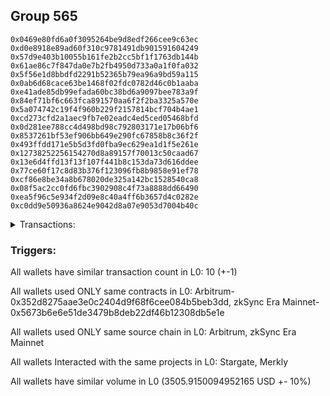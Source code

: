 ## Group 565

```0x7a94e8d4ebee6358a79b04b780d7989a624e164b
0x0469e80fd6a0f3095264be9d8edf266cee9c63ec
0xd0e8918e89ad60f310c9781491db901591604249
0x57d9e403b10055b161fe2b2cc5bf1f1763db144b
0x61ae86c7f847da0e7b2fb4950d733a0a1f0fa032
0x5f56e1d8bbdfd2291b52365b79ea96a9bd59a115
0x0ab6d68cace63be1468f02fdc0782d46c0b1aaba
0xe41ade85db99efada60bc38bd6a9097bee783a9f
0x84ef71bf6c663fca891570aa6f2f2ba3325a570e
0x5a074742c19f4f960b229f2157814bcf704b4ae1
0xcd273cfd2a1aec9fb7e02eadc4ed5ced05468bfd
0x0d281ee788cc4d498bd98c792803171e17b06bf6
0x8537261bf53ef906bb649e290fc67858b8c36f2f
0x493ffdd171e5b5d3fd0fba9ec629ea1d1f5e261e
0x12738252256154270d8a89157f70013c50caad67
0x13e6d4ffd13f13f107f441b8c153da73d616ddee
0x77ce60f17c8d83b376f123096fb8b9858e91ef78
0xcf86e8be34a8b678020de325a142bc1528540ca8
0x08f5ac2cc0fd6fbc3902908c4f73a8888dd66490
0xea5f96c5e934f2d09e8c40a4ff6b3657d4c0282e
0xc0dd9e50936a8624e9042d8a07e9053d7004b40c
```
<details>
<summary>Transactions:</summary>

Hashes: 

Wallet: 0x7a94e8d4ebee6358a79b04b780d7989a624e164b

       Hash: 0x5777c3d16322edc5ad6767c7df61b05a904ab904a3db1499f2de7eff0f1d50d6
         - source chain: Arbitrum
         - destination chain: Linea
         - project: Stargate
         - contract: 0x352d8275aae3e0c2404d9f68f6cee084b5beb3dd
         - value USD: 1155.706976735
       Hash: 0x7ed98ab6f3db072300548d7e77e8dfc453517227acdb80868c81c3e0dc1cfbdc
         - source chain: Arbitrum
         - destination chain: Linea
         - project: Stargate
         - contract: 0x352d8275aae3e0c2404d9f68f6cee084b5beb3dd
         - value USD: 998.059380121
       Hash: 0x5a8482ca86d150b4ba7290b012d6c152742e8f15408abe459414b350de167d58
         - source chain: Arbitrum
         - destination chain: Linea
         - project: Stargate
         - contract: 0x352d8275aae3e0c2404d9f68f6cee084b5beb3dd
         - value USD: 1351.958851643
       Hash: 0xb5d77ad8ea85a9305071054cd2b28d3d849685835149b7d2417f83f470dad1cc
         - source chain: zkSync Era Mainnet
         - destination chain: Arbitrum Nova
         - project: Merkly
         - contract: 0x5673b6e6e51de3479b8deb22df46b12308db5e1e
         - value USD: 0.04000330238
       Hash: 0xf273f48489d19df948af2b6294a904de31c05aec97c5a3bd1f4b8813e3047e78
         - source chain: zkSync Era Mainnet
         - destination chain: Base
         - project: Merkly
         - contract: 0x5673b6e6e51de3479b8deb22df46b12308db5e1e
         - value USD: 0.05260106048
       Hash: 0x29af9a451911ad69c8bc29ecbd95cf91230f2c3a92b652f59035968efbfd3f44
         - source chain: zkSync Era Mainnet
         - destination chain: Linea
         - project: Merkly
         - contract: 0x5673b6e6e51de3479b8deb22df46b12308db5e1e
         - value USD: 0.04677244789
       Hash: 0x359751c2d2ae96945e2f40f78db1e328bed372e80a7d5d356084ca3dee9bc7f7
         - source chain: zkSync Era Mainnet
         - destination chain: Astar
         - project: Merkly
         - contract: 0x5673b6e6e51de3479b8deb22df46b12308db5e1e
         - value USD: 1.478809703e-06
       Hash: 0xb72bbaf722223eceeb0380fc8e5b746a72c1129ff0192f7ed3a55f2783b92bd1
         - source chain: zkSync Era Mainnet
         - destination chain: Arbitrum Nova
         - project: Merkly
         - contract: 0x5673b6e6e51de3479b8deb22df46b12308db5e1e
         - value USD: 0.04392243876
       Hash: 0x5dfa4dfa33743ac24e7752e1dc093b4c82897316808c974145cb1625ce96d82a
         - source chain: zkSync Era Mainnet
         - destination chain: Klaytn Mainnet Cypress
         - project: Merkly
         - contract: 0x5673b6e6e51de3479b8deb22df46b12308db5e1e
         - value USD: 2.596512048e-06
       Hash: 0x3554990ebdd36974abde9a73e74e9a1f9940072ccf0b9b43c3960a020fb7a77a
         - source chain: zkSync Era Mainnet
         - destination chain: opBNB Mainnet
         - project: Merkly
         - contract: 0x5673b6e6e51de3479b8deb22df46b12308db5e1e
         - value USD: 0.006497671385
Wallet: 0x0469e80fd6a0f3095264be9d8edf266cee9c63ec

       Hash:0x12f35929152ee49686894897e9b9af40fcf0e584540d1bed4fe54e223126a58c
         - source chain: Arbitrum
         - destination chain: Linea
         - project: Stargate
         - contract: 0x352d8275aae3e0c2404d9f68f6cee084b5beb3dd
         - value USD: 1159.21025666
       Hash:0x091ff57bdd2baf4e80b33eda17749257455fa548acefeed2d8e074e4643ecdb7
         - source chain: Arbitrum
         - destination chain: Linea
         - project: Stargate
         - contract: 0x352d8275aae3e0c2404d9f68f6cee084b5beb3dd
         - value USD: 943.758541287
       Hash:0x77d8c30082d320e1480f4735bcbacb47e766daa5b592f6eb1e517ae9683857ee
         - source chain: Arbitrum
         - destination chain: Linea
         - project: Stargate
         - contract: 0x352d8275aae3e0c2404d9f68f6cee084b5beb3dd
         - value USD: 1404.032823396
       Hash:0x6356060fd46a3ec0c1e479ea851ccbad15226ecf0a556e0e47eea39cce66193d
         - source chain: zkSync Era Mainnet
         - destination chain: Meter Mainnet
         - project: Merkly
         - contract: 0x5673b6e6e51de3479b8deb22df46b12308db5e1e
         - value USD: 1.187975783e-05
       Hash:0x564723e4cf830d2704d9ffc3700d74689d00d0d7770e597f1e0a9be257ee84e5
         - source chain: zkSync Era Mainnet
         - destination chain: Klaytn Mainnet Cypress
         - project: Merkly
         - contract: 0x5673b6e6e51de3479b8deb22df46b12308db5e1e
         - value USD: 2.381070873e-06
       Hash:0x922ce4617fb8f5b0aa11274ed421ea84f0bdb6f03e1c76328c37e3293aeb4b10
         - source chain: zkSync Era Mainnet
         - destination chain: opBNB Mainnet
         - project: Merkly
         - contract: 0x5673b6e6e51de3479b8deb22df46b12308db5e1e
         - value USD: 0.008114165241
       Hash:0x869809dc4eef82df5be13d68f19d94773ae58add3ec9e09d8a24dd7f43673ef5
         - source chain: zkSync Era Mainnet
         - destination chain: Linea
         - project: Merkly
         - contract: 0x5673b6e6e51de3479b8deb22df46b12308db5e1e
         - value USD: 0.05287320196
       Hash:0xf40e79ae3c66d52ac1abb4fb3249c8599730714dfb7c0b749bb4d8f59df88bbf
         - source chain: zkSync Era Mainnet
         - destination chain: Astar
         - project: Merkly
         - contract: 0x5673b6e6e51de3479b8deb22df46b12308db5e1e
         - value USD: 1.635767766e-06
       Hash:0x3d2f962dd29f4c49de25d906061e5b8360ca03cf60a46221b33936c5a326615e
         - source chain: zkSync Era Mainnet
         - destination chain: Meter Mainnet
         - project: Merkly
         - contract: 0x5673b6e6e51de3479b8deb22df46b12308db5e1e
         - value USD: 1.270221786e-05
       Hash:0xf4f19960437ccaa634307b6d68162c84105bcc5d85615799941d0deaf833e7ed
         - source chain: zkSync Era Mainnet
         - destination chain: Arbitrum Nova
         - project: Merkly
         - contract: 0x5673b6e6e51de3479b8deb22df46b12308db5e1e
         - value USD: 0.05009197584
Wallet: 0xd0e8918e89ad60f310c9781491db901591604249

       Hash:0x9e538532e25f97e24544ba3ce4662fcb7f5b2e5f17c50dff04c21ef98539cbf2
         - source chain: Arbitrum
         - destination chain: Linea
         - project: Stargate
         - contract: 0x352d8275aae3e0c2404d9f68f6cee084b5beb3dd
         - value USD: 1155.677438565
       Hash:0xf8630fa8a04d3e0baa6eaa08f8b4a25c6f07d21b5ab629090d213cd6e8acf638
         - source chain: Arbitrum
         - destination chain: Linea
         - project: Stargate
         - contract: 0x352d8275aae3e0c2404d9f68f6cee084b5beb3dd
         - value USD: 944.779987095
       Hash:0xc8453ed0ac67ebf1b095cb11b0fea18cf33bc341f3c8f8cc52e51c0bd34889b6
         - source chain: Arbitrum
         - destination chain: Linea
         - project: Stargate
         - contract: 0x352d8275aae3e0c2404d9f68f6cee084b5beb3dd
         - value USD: 1405.508599537
       Hash:0xc9c3b5045fb9091139b9713a1760c08c32fd6138c149549e8c9b4e0dda8ec925
         - source chain: zkSync Era Mainnet
         - destination chain: Arbitrum Nova
         - project: Merkly
         - contract: 0x5673b6e6e51de3479b8deb22df46b12308db5e1e
         - value USD: 0.05047088052
       Hash:0xf93552055e5b25fd44b806196f88cdb42acc5c2cc505b606a9b55f56fb63045c
         - source chain: zkSync Era Mainnet
         - destination chain: Linea
         - project: Merkly
         - contract: 0x5673b6e6e51de3479b8deb22df46b12308db5e1e
         - value USD: 0.0501948513
       Hash:0x51a3487047c21b81e9a03af9fc80b18c4fe0435d4e4114d3efa1e4817d32649b
         - source chain: zkSync Era Mainnet
         - destination chain: Klaytn Mainnet Cypress
         - project: Merkly
         - contract: 0x5673b6e6e51de3479b8deb22df46b12308db5e1e
         - value USD: 2.523506933e-06
       Hash:0x2396cf3f48d09732ccd20482d061836f7eca9ccca7b77c6296e517bde5d5f19e
         - source chain: zkSync Era Mainnet
         - destination chain: Base
         - project: Merkly
         - contract: 0x5673b6e6e51de3479b8deb22df46b12308db5e1e
         - value USD: 0.04349030201
       Hash:0x383a05705ad0cf40933a65aa8fb5be1f9924b56f1f597eb11927d22c70981618
         - source chain: zkSync Era Mainnet
         - destination chain: opBNB Mainnet
         - project: Merkly
         - contract: 0x5673b6e6e51de3479b8deb22df46b12308db5e1e
         - value USD: 0.007108875108
       Hash:0x573d4a3564b38c773554659dc60d11f7d39f4d061cbbd44e96094cf57d8b9ea5
         - source chain: zkSync Era Mainnet
         - destination chain: Arbitrum Nova
         - project: Merkly
         - contract: 0x5673b6e6e51de3479b8deb22df46b12308db5e1e
         - value USD: 0.03725048663
       Hash:0x43f05d1e14b9c9aeccfe84c0f2c9e63c0f014f43ca028a8196333520bbbeb827
         - source chain: zkSync Era Mainnet
         - destination chain: Canto
         - project: Merkly
         - contract: 0x5673b6e6e51de3479b8deb22df46b12308db5e1e
         - value USD: 2.167641353e-06
Wallet: 0x57d9e403b10055b161fe2b2cc5bf1f1763db144b

       Hash:0x9925fdde8562bfc33b43774a7bf780c2cfb8d3a35bf816cb9c1a0bdb39afe3c7
         - source chain: Arbitrum
         - destination chain: Linea
         - project: Stargate
         - contract: 0x352d8275aae3e0c2404d9f68f6cee084b5beb3dd
         - value USD: 1295.808635556
       Hash:0xa7b0891b794a9c67f93f43570ddd6eceebb995f5294577c38faa21b193b7fa25
         - source chain: Arbitrum
         - destination chain: Linea
         - project: Stargate
         - contract: 0x352d8275aae3e0c2404d9f68f6cee084b5beb3dd
         - value USD: 1033.062641199
       Hash:0x8e62f669707058395be7ca1b4f619ff2ca45eb1e601778da08ed4be3ab6d4394
         - source chain: Arbitrum
         - destination chain: Linea
         - project: Stargate
         - contract: 0x352d8275aae3e0c2404d9f68f6cee084b5beb3dd
         - value USD: 1178.035715207
       Hash:0x016c848b96e7dbe2766a3feaa4e1ca7829d6ae3ab01998bac8b3609311569c0b
         - source chain: zkSync Era Mainnet
         - destination chain: Meter Mainnet
         - project: Merkly
         - contract: 0x5673b6e6e51de3479b8deb22df46b12308db5e1e
         - value USD: 1.288449525e-05
       Hash:0xa50abee6cdd1e0eee66f322b0c85e8abaea680f3c7565e5cc316f42f54e71779
         - source chain: zkSync Era Mainnet
         - destination chain: Astar
         - project: Merkly
         - contract: 0x5673b6e6e51de3479b8deb22df46b12308db5e1e
         - value USD: 1.669665035e-06
       Hash:0xa9ad9f8335d9e8697429890b87574c95300a00b02224e5e6a97087104d96cad5
         - source chain: zkSync Era Mainnet
         - destination chain: Linea
         - project: Merkly
         - contract: 0x5673b6e6e51de3479b8deb22df46b12308db5e1e
         - value USD: 0.04681431581
       Hash:0xd2437a43a1f951bf58eb53a8b801a10084d0f46c27a102318498cfee232c96b7
         - source chain: zkSync Era Mainnet
         - destination chain: Astar
         - project: Merkly
         - contract: 0x5673b6e6e51de3479b8deb22df46b12308db5e1e
         - value USD: 1.481929954e-06
       Hash:0x099e5570fbc38b20a0148287d0d7ed6ac34309f1e96c5e764acd10f13e7de267
         - source chain: zkSync Era Mainnet
         - destination chain: Base
         - project: Merkly
         - contract: 0x5673b6e6e51de3479b8deb22df46b12308db5e1e
         - value USD: 0.05213453223
       Hash:0xf007a14d74470b291a7327feb08f7f3ce6318445724e449c4b39aa8390f455cc
         - source chain: zkSync Era Mainnet
         - destination chain: Klaytn Mainnet Cypress
         - project: Merkly
         - contract: 0x5673b6e6e51de3479b8deb22df46b12308db5e1e
         - value USD: 2.75087381e-06
       Hash:0x386ca96e6031c7c765115fd1c3d190608441059f9d183259b14ab064a086de78
         - source chain: zkSync Era Mainnet
         - destination chain: Meter Mainnet
         - project: Merkly
         - contract: 0x5673b6e6e51de3479b8deb22df46b12308db5e1e
         - value USD: 1.17877802e-05
Wallet: 0x61ae86c7f847da0e7b2fb4950d733a0a1f0fa032

       Hash:0xf152bbadad3d5e8961e05d5850c2913e0cfd0d4a64c74e4d521ae542741ad0ab
         - source chain: Arbitrum
         - destination chain: Linea
         - project: Stargate
         - contract: 0x352d8275aae3e0c2404d9f68f6cee084b5beb3dd
         - value USD: 1127.66168261
       Hash:0xf5e3c9de2c03c1ad872ba694d6f89707e8a73877395257342fcb14961cc0273c
         - source chain: Arbitrum
         - destination chain: Linea
         - project: Stargate
         - contract: 0x352d8275aae3e0c2404d9f68f6cee084b5beb3dd
         - value USD: 940.302022786
       Hash:0xcd7fe4fdc6955fd1a4639d8019eb7a36d9d51e7c8aed3e62ac817d0a0d0a7854
         - source chain: Arbitrum
         - destination chain: Linea
         - project: Stargate
         - contract: 0x352d8275aae3e0c2404d9f68f6cee084b5beb3dd
         - value USD: 1438.818756079
       Hash:0xb859aa579c61429c29acd627a55e7b23113b37be302dbd6010770f8a073ac2be
         - source chain: zkSync Era Mainnet
         - destination chain: Linea
         - project: Merkly
         - contract: 0x5673b6e6e51de3479b8deb22df46b12308db5e1e
         - value USD: 0.04687281128
       Hash:0x05976a847e69e8ba25b62fa34b76f62a0528c6bfa6fabbf9178f4b7dc07d74b8
         - source chain: zkSync Era Mainnet
         - destination chain: Arbitrum Nova
         - project: Merkly
         - contract: 0x5673b6e6e51de3479b8deb22df46b12308db5e1e
         - value USD: 0.04077935418
       Hash:0x9dd398d0af7a167e2e96004bfbe3e0fa5cc4cf3dadf9f3b97fe79e2f2e616275
         - source chain: zkSync Era Mainnet
         - destination chain: Klaytn Mainnet Cypress
         - project: Merkly
         - contract: 0x5673b6e6e51de3479b8deb22df46b12308db5e1e
         - value USD: 2.576653277e-06
       Hash:0xc345cf0f6d7de5393ce83290daeb001f3c0a057665ec4e543892304cba40faf5
         - source chain: zkSync Era Mainnet
         - destination chain: opBNB Mainnet
         - project: Merkly
         - contract: 0x5673b6e6e51de3479b8deb22df46b12308db5e1e
         - value USD: 0.007695498615
       Hash:0x9bd283ed8580ac3c2511787bcab6bc5f5e33e4473e69ba7f71363fdea5f6f840
         - source chain: zkSync Era Mainnet
         - destination chain: Klaytn Mainnet Cypress
         - project: Merkly
         - contract: 0x5673b6e6e51de3479b8deb22df46b12308db5e1e
         - value USD: 2.382408533e-06
       Hash:0x48e7fe8b412067d3b84083cb96be98a69b9c5d552deb5f23f8a650e046d56292
         - source chain: zkSync Era Mainnet
         - destination chain: Arbitrum Nova
         - project: Merkly
         - contract: 0x5673b6e6e51de3479b8deb22df46b12308db5e1e
         - value USD: 0.0402666516
       Hash:0x7724f6c53daac12a9c549019290c34ea111d5ea324c69385febf81f528f3c7c6
         - source chain: zkSync Era Mainnet
         - destination chain: Canto
         - project: Merkly
         - contract: 0x5673b6e6e51de3479b8deb22df46b12308db5e1e
         - value USD: 2.548240275e-06
Wallet: 0x5f56e1d8bbdfd2291b52365b79ea96a9bd59a115

       Hash:0x1dc672dc9224c05ee07f436ef74e445e0cc903ca0b119077c5a480e6384229fe
         - source chain: Arbitrum
         - destination chain: Linea
         - project: Stargate
         - contract: 0x352d8275aae3e0c2404d9f68f6cee084b5beb3dd
         - value USD: 966.597505052
       Hash:0x215c0c1588cbacae245cd4ef6164b8a690f911aa56def9c04a56c42cee25c42a
         - source chain: Arbitrum
         - destination chain: Linea
         - project: Stargate
         - contract: 0x352d8275aae3e0c2404d9f68f6cee084b5beb3dd
         - value USD: 1292.402538055
       Hash:0x868a00f8abeeb554d79815de42629b50eebd44cdc55f3df2dc5e58f5550ad2d0
         - source chain: Arbitrum
         - destination chain: Linea
         - project: Stargate
         - contract: 0x352d8275aae3e0c2404d9f68f6cee084b5beb3dd
         - value USD: 1247.187263341
       Hash:0x59b4aa7bcb3bdac992d8048b1b3b82217502a7bcffe14223ca087aabd5ac0a70
         - source chain: zkSync Era Mainnet
         - destination chain: Meter Mainnet
         - project: Merkly
         - contract: 0x5673b6e6e51de3479b8deb22df46b12308db5e1e
         - value USD: 1.111045569e-05
       Hash:0x53b0ecc423893155c26fdb6dd06c8de76776e91bbe5742fcc30974ada1e69355
         - source chain: zkSync Era Mainnet
         - destination chain: Linea
         - project: Merkly
         - contract: 0x5673b6e6e51de3479b8deb22df46b12308db5e1e
         - value USD: 0.05187315679
       Hash:0xc5621c5e90ad21fe7f54cad5b33ba92345592e1bdaa7b3c0eeedffe3ea4011a1
         - source chain: zkSync Era Mainnet
         - destination chain: Arbitrum Nova
         - project: Merkly
         - contract: 0x5673b6e6e51de3479b8deb22df46b12308db5e1e
         - value USD: 0.04358287796
       Hash:0x433518ad2bd5e7dc07e0934797b1ac20174c9b97785d6f8b580d2bb692abc8a1
         - source chain: zkSync Era Mainnet
         - destination chain: Astar
         - project: Merkly
         - contract: 0x5673b6e6e51de3479b8deb22df46b12308db5e1e
         - value USD: 1.377964715e-06
       Hash:0xdff7dab7e91e5408b6d58babee2b2d71567eb95b44f4659f11fb08af0cb75b44
         - source chain: zkSync Era Mainnet
         - destination chain: opBNB Mainnet
         - project: Merkly
         - contract: 0x5673b6e6e51de3479b8deb22df46b12308db5e1e
         - value USD: 0.007699476458
       Hash:0x2a63403e29e905a0efd7a3b4b1d06eb75bbed08b505775b8b470bbdf2ebc4e29
         - source chain: zkSync Era Mainnet
         - destination chain: Klaytn Mainnet Cypress
         - project: Merkly
         - contract: 0x5673b6e6e51de3479b8deb22df46b12308db5e1e
         - value USD: 2.610857925e-06
       Hash:0x549eadb993030a0f9c5026f36327f0d9ae044cf0b4b1a8a73557dd2ac18e32d9
         - source chain: zkSync Era Mainnet
         - destination chain: opBNB Mainnet
         - project: Merkly
         - contract: 0x5673b6e6e51de3479b8deb22df46b12308db5e1e
         - value USD: 0.008287208162
Wallet: 0x0ab6d68cace63be1468f02fdc0782d46c0b1aaba

       Hash:0x624155bcfffd7cee0d0d2cd6a7f8c0984f8a62092efe610eedf5b7747affa196
         - source chain: Arbitrum
         - destination chain: Linea
         - project: Stargate
         - contract: 0x352d8275aae3e0c2404d9f68f6cee084b5beb3dd
         - value USD: 1033.170902542
       Hash:0x0e5071852931c2dd6651b398fc966074537e874a63a789f34c1706717e7a9f3a
         - source chain: Arbitrum
         - destination chain: Linea
         - project: Stargate
         - contract: 0x352d8275aae3e0c2404d9f68f6cee084b5beb3dd
         - value USD: 893.039705551
       Hash:0xc9525309effa33b235b694278349b4255204aa335daf2b930fbfe6d2ddcd7fe1
         - source chain: Arbitrum
         - destination chain: Linea
         - project: Stargate
         - contract: 0x352d8275aae3e0c2404d9f68f6cee084b5beb3dd
         - value USD: 1580.687957247
       Hash:0x778578d6919c44292934095a14ad5246eb7f7783bfa14eab1f85208084cb0ffb
         - source chain: zkSync Era Mainnet
         - destination chain: Linea
         - project: Merkly
         - contract: 0x5673b6e6e51de3479b8deb22df46b12308db5e1e
         - value USD: 0.04687113656
       Hash:0x4ae95e759cb77237b81e378fa32c22ea77cc09e1de3acec5d763107a9ab8c896
         - source chain: zkSync Era Mainnet
         - destination chain: Klaytn Mainnet Cypress
         - project: Merkly
         - contract: 0x5673b6e6e51de3479b8deb22df46b12308db5e1e
         - value USD: 3.123684714e-06
       Hash:0xace9d413a43ea858d29205a786d4df30cc4d91936ede38b9c2588fb54946fef3
         - source chain: zkSync Era Mainnet
         - destination chain: Canto
         - project: Merkly
         - contract: 0x5673b6e6e51de3479b8deb22df46b12308db5e1e
         - value USD: 2.811563802e-06
       Hash:0x09a6c533abfc0370de5a07d68451eb1595b69127603c7ed02ca367bed7fe8a09
         - source chain: zkSync Era Mainnet
         - destination chain: Arbitrum Nova
         - project: Merkly
         - contract: 0x5673b6e6e51de3479b8deb22df46b12308db5e1e
         - value USD: 0.05023653979
       Hash:0xf4112ba19a5c6a4373240396dddcfe2e4193a219e69acc140269eaf84a728ecd
         - source chain: zkSync Era Mainnet
         - destination chain: Astar
         - project: Merkly
         - contract: 0x5673b6e6e51de3479b8deb22df46b12308db5e1e
         - value USD: 1.385580396e-06
       Hash:0x49632a8cddca22375611761ffeb27ef2f091048f654e6c622f506ec5bdc78ac4
         - source chain: zkSync Era Mainnet
         - destination chain: Meter Mainnet
         - project: Merkly
         - contract: 0x5673b6e6e51de3479b8deb22df46b12308db5e1e
         - value USD: 1.322731404e-05
       Hash:0x5e19352c98f61022bd81e06df05365a3fac296e211fd23fa430b8256d3800783
         - source chain: zkSync Era Mainnet
         - destination chain: Arbitrum Nova
         - project: Merkly
         - contract: 0x5673b6e6e51de3479b8deb22df46b12308db5e1e
         - value USD: 0.04359138313
Wallet: 0xe41ade85db99efada60bc38bd6a9097bee783a9f

       Hash:0xc0d5e310f1a380701daa58feddbd8e901ff33c4bfa78b770cc27bb14faad7820
         - source chain: Arbitrum
         - destination chain: Linea
         - project: Stargate
         - contract: 0x352d8275aae3e0c2404d9f68f6cee084b5beb3dd
         - value USD: 1127.75946051
       Hash:0xf4bb3ad0b0e38f63c8612e983bd2cd71cad2ea01b3a686b1db7d0ae37a6eb827
         - source chain: Arbitrum
         - destination chain: Linea
         - project: Stargate
         - contract: 0x352d8275aae3e0c2404d9f68f6cee084b5beb3dd
         - value USD: 828.579354936
       Hash:0xdb7b82419bb98ca54c67e49526a97f28ca8495756c9634d98de23f824bc30002
         - source chain: Arbitrum
         - destination chain: Linea
         - project: Stargate
         - contract: 0x352d8275aae3e0c2404d9f68f6cee084b5beb3dd
         - value USD: 1551.226119838
       Hash:0x5d9e0ea22e693749e47b86293c453e6bd759b733fceeaa143ac2022294e4be17
         - source chain: zkSync Era Mainnet
         - destination chain: Arbitrum Nova
         - project: Merkly
         - contract: 0x5673b6e6e51de3479b8deb22df46b12308db5e1e
         - value USD: 0.04864155147
       Hash:0x3ae0b5ded28990ed52a73558499883db5786e05a5aa2c43697bda2db887287f5
         - source chain: zkSync Era Mainnet
         - destination chain: Linea
         - project: Merkly
         - contract: 0x5673b6e6e51de3479b8deb22df46b12308db5e1e
         - value USD: 0.04083617493
       Hash:0x882a7a61b1e50a7563dae85da8e387e5afe0dba82160a4d15dc4f97db77094ed
         - source chain: zkSync Era Mainnet
         - destination chain: Klaytn Mainnet Cypress
         - project: Merkly
         - contract: 0x5673b6e6e51de3479b8deb22df46b12308db5e1e
         - value USD: 2.933368906e-06
       Hash:0x4f1f7d0537a0f0c807fe7385e65fa89ab8056c643d39b3b693786af509f87d3a
         - source chain: zkSync Era Mainnet
         - destination chain: opBNB Mainnet
         - project: Merkly
         - contract: 0x5673b6e6e51de3479b8deb22df46b12308db5e1e
         - value USD: 0.006994241393
       Hash:0xe309674792f1a1f76152844482b5f05cfb000f30e4299fe824b99c97873214bc
         - source chain: zkSync Era Mainnet
         - destination chain: Base
         - project: Merkly
         - contract: 0x5673b6e6e51de3479b8deb22df46b12308db5e1e
         - value USD: 0.05547499414
       Hash:0x04230c5b9caf56d1f13dc4b0428eb1ed9d2e206c14720dfefd28d86df08092bc
         - source chain: zkSync Era Mainnet
         - destination chain: Canto
         - project: Merkly
         - contract: 0x5673b6e6e51de3479b8deb22df46b12308db5e1e
         - value USD: 3.004642503e-06
       Hash:0xf6641b52011b42dd9262afdbca2542c392e9a3c8f79e02f4abca9e182df9269a
         - source chain: zkSync Era Mainnet
         - destination chain: Base
         - project: Merkly
         - contract: 0x5673b6e6e51de3479b8deb22df46b12308db5e1e
         - value USD: 0.05219135298
Wallet: 0x84ef71bf6c663fca891570aa6f2f2ba3325a570e

       Hash:0x9c4bf67485ca1effa691e3fb66df29bdbc890e1f95caa867b9fa973375a3d894
         - source chain: Arbitrum
         - destination chain: Linea
         - project: Stargate
         - contract: 0x352d8275aae3e0c2404d9f68f6cee084b5beb3dd
         - value USD: 1190.804822164
       Hash:0x2336b0b2cbd20348de119df2dff6e9089e7e1c40d0ed6dc2574d42bc0d64fc97
         - source chain: Arbitrum
         - destination chain: Linea
         - project: Stargate
         - contract: 0x352d8275aae3e0c2404d9f68f6cee084b5beb3dd
         - value USD: 1036.660505475
       Hash:0xb9b472f78c74e9c096554e27fd706f5bd425cca1e13358472045b3979906a202
         - source chain: Arbitrum
         - destination chain: Linea
         - project: Stargate
         - contract: 0x352d8275aae3e0c2404d9f68f6cee084b5beb3dd
         - value USD: 1278.386820283
       Hash:0x2ac0402ac4d179f754a53ae9367e15b80ac532114244b5a882197a294638a812
         - source chain: zkSync Era Mainnet
         - destination chain: Linea
         - project: Merkly
         - contract: 0x5673b6e6e51de3479b8deb22df46b12308db5e1e
         - value USD: 0.0501308532
       Hash:0xd60386ab7f4a6c5ffa6934893bce5696bbd00b1973847d50c7cf0f6703edb5cc
         - source chain: zkSync Era Mainnet
         - destination chain: Arbitrum Nova
         - project: Merkly
         - contract: 0x5673b6e6e51de3479b8deb22df46b12308db5e1e
         - value USD: 0.0489060371
       Hash:0x2db4c0e84674c216a8357ca606629d13e48de1d6746bbba5f7f38eb589c4c873
         - source chain: zkSync Era Mainnet
         - destination chain: Meter Mainnet
         - project: Merkly
         - contract: 0x5673b6e6e51de3479b8deb22df46b12308db5e1e
         - value USD: 1.244941665e-05
       Hash:0xdb5787eabb58ba003ee5fd0ba09284bda0286d357b072354fd6a8f74765c9cb1
         - source chain: zkSync Era Mainnet
         - destination chain: Astar
         - project: Merkly
         - contract: 0x5673b6e6e51de3479b8deb22df46b12308db5e1e
         - value USD: 1.27318944e-06
       Hash:0xafc1493dc64b68bbbc93f281e76b14efc2115b91e5fb3b12074d8d93e9d9e065
         - source chain: zkSync Era Mainnet
         - destination chain: Base
         - project: Merkly
         - contract: 0x5673b6e6e51de3479b8deb22df46b12308db5e1e
         - value USD: 0.04024175364
       Hash:0x6a9aa4b8a5c450a198570f52196eeca59a18532a769da8468ce1fb3c69599471
         - source chain: zkSync Era Mainnet
         - destination chain: Klaytn Mainnet Cypress
         - project: Merkly
         - contract: 0x5673b6e6e51de3479b8deb22df46b12308db5e1e
         - value USD: 2.964793308e-06
       Hash:0x2a7b0c1fc5c3992d82171da33d7678223d25287b29c50e93d6baf761f69e9e31
         - source chain: zkSync Era Mainnet
         - destination chain: Astar
         - project: Merkly
         - contract: 0x5673b6e6e51de3479b8deb22df46b12308db5e1e
         - value USD: 1.3573374e-06
Wallet: 0x5a074742c19f4f960b229f2157814bcf704b4ae1

       Hash:0xdb52894640bbd643935c054c9d111f5fc72e3500fd216b8ca23ef210b7aad766
         - source chain: Arbitrum
         - destination chain: Linea
         - project: Stargate
         - contract: 0x352d8275aae3e0c2404d9f68f6cee084b5beb3dd
         - value USD: 1033.14077832
       Hash:0x2a743b074a86dc5f323bb3355c34b901146a4a16810fa914e4e9a74b1788a265
         - source chain: Arbitrum
         - destination chain: Linea
         - project: Stargate
         - contract: 0x352d8275aae3e0c2404d9f68f6cee084b5beb3dd
         - value USD: 833.453822609
       Hash:0x4e32911879c6404b332ae032a7e95bd1370e39005d748b77ef318358409521bd
         - source chain: Arbitrum
         - destination chain: Linea
         - project: Stargate
         - contract: 0x352d8275aae3e0c2404d9f68f6cee084b5beb3dd
         - value USD: 1640.213622925
       Hash:0x8f6723e83791f5aee718420ef4d3b6186170e844e50a7f95d2b16f8bbdf90f8e
         - source chain: zkSync Era Mainnet
         - destination chain: Meter Mainnet
         - project: Merkly
         - contract: 0x5673b6e6e51de3479b8deb22df46b12308db5e1e
         - value USD: 1.32951914e-05
       Hash:0x5b17b43fdf503c3ab94aaa66d211b153ecae5be96e6f20424368ab138ff3d36b
         - source chain: zkSync Era Mainnet
         - destination chain: Linea
         - project: Merkly
         - contract: 0x5673b6e6e51de3479b8deb22df46b12308db5e1e
         - value USD: 0.04356446804
       Hash:0xe04e9e58bfb484c7c61a808755eba933b2516945cf0ce12f3bdd0d6150db3bdf
         - source chain: zkSync Era Mainnet
         - destination chain: Klaytn Mainnet Cypress
         - project: Merkly
         - contract: 0x5673b6e6e51de3479b8deb22df46b12308db5e1e
         - value USD: 2.773451253e-06
       Hash:0xb1c806296f0f7c6441bebd9acc94fa8809b0e19f98253adedc78547a82beacd4
         - source chain: zkSync Era Mainnet
         - destination chain: opBNB Mainnet
         - project: Merkly
         - contract: 0x5673b6e6e51de3479b8deb22df46b12308db5e1e
         - value USD: 0.007202557794
       Hash:0x24f1776e1fcfbae758048f8d5d55a8663bb745fe77b7e474f45f5eb3841ef55e
         - source chain: zkSync Era Mainnet
         - destination chain: Arbitrum Nova
         - project: Merkly
         - contract: 0x5673b6e6e51de3479b8deb22df46b12308db5e1e
         - value USD: 0.04627430936
       Hash:0x5169fd71aaedeae6e1ac0b5a3f2ac5455f72e09f133db77081e217b88e3d960f
         - source chain: zkSync Era Mainnet
         - destination chain: Canto
         - project: Merkly
         - contract: 0x5673b6e6e51de3479b8deb22df46b12308db5e1e
         - value USD: 2.702454689e-06
       Hash:0xadc190b8aceda5f24758f58ebfd96ece793f42ddc56e02c312b3dce68058dcb6
         - source chain: zkSync Era Mainnet
         - destination chain: opBNB Mainnet
         - project: Merkly
         - contract: 0x5673b6e6e51de3479b8deb22df46b12308db5e1e
         - value USD: 0.009342700572
Wallet: 0xcd273cfd2a1aec9fb7e02eadc4ed5ced05468bfd

       Hash:0xef9d3ea770961d74b86ed0fcd56a331ba0b676bbc3b074df4f8e1d0b3e5e6589
         - source chain: Arbitrum
         - destination chain: Linea
         - project: Stargate
         - contract: 0x352d8275aae3e0c2404d9f68f6cee084b5beb3dd
         - value USD: 735.340632707
       Hash:0x7827bcd407203a5fde15419b6585cbcf588a000d305788713785fd660318dee0
         - source chain: Arbitrum
         - destination chain: Linea
         - project: Stargate
         - contract: 0x352d8275aae3e0c2404d9f68f6cee084b5beb3dd
         - value USD: 1278.349021045
       Hash:0x3c8b0debfb4b50110192c6236a53d8568aacfcf68850fba8a59d14461db69470
         - source chain: Arbitrum
         - destination chain: Linea
         - project: Stargate
         - contract: 0x352d8275aae3e0c2404d9f68f6cee084b5beb3dd
         - value USD: 1492.327836195
       Hash:0xca011bfcae14ee8b5aa3742af447f38a2c2d02234466f7da380f8dee4d8717dc
         - source chain: zkSync Era Mainnet
         - destination chain: Meter Mainnet
         - project: Merkly
         - contract: 0x5673b6e6e51de3479b8deb22df46b12308db5e1e
         - value USD: 1.033108634e-05
       Hash:0xd2cfdeb0c762ff016553a341f9e2f0fd23ec673f5682a9263a1874e437d35c42
         - source chain: zkSync Era Mainnet
         - destination chain: Arbitrum Nova
         - project: Merkly
         - contract: 0x5673b6e6e51de3479b8deb22df46b12308db5e1e
         - value USD: 0.04049225987
       Hash:0x6e4abf21b4489e24b59ca9b67566829c07240876b1fc361ce9710297117f5182
         - source chain: zkSync Era Mainnet
         - destination chain: Linea
         - project: Merkly
         - contract: 0x5673b6e6e51de3479b8deb22df46b12308db5e1e
         - value USD: 0.04675629884
       Hash:0x783a8b1c2f27d6d6a3e53fdcbb1a114dceee8aec3cf9236c91eaafb9a13ca187
         - source chain: zkSync Era Mainnet
         - destination chain: Canto
         - project: Merkly
         - contract: 0x5673b6e6e51de3479b8deb22df46b12308db5e1e
         - value USD: 2.701865519e-06
       Hash:0xe38147f66858855d07c3d2bc93b3fde6bf7dd731b3517c4774f60be35de1935f
         - source chain: zkSync Era Mainnet
         - destination chain: Base
         - project: Merkly
         - contract: 0x5673b6e6e51de3479b8deb22df46b12308db5e1e
         - value USD: 0.05352215472
       Hash:0x9264b510e4786cbe8ac2ba1afbbda50f1ae83494293842e50b58d1f6b67cc257
         - source chain: zkSync Era Mainnet
         - destination chain: Astar
         - project: Merkly
         - contract: 0x5673b6e6e51de3479b8deb22df46b12308db5e1e
         - value USD: 1.687344186e-06
       Hash:0xa88d98a769f306bc2da9010f0179fdf681aebf8a9bdd36b5ca4117bfaf075130
         - source chain: zkSync Era Mainnet
         - destination chain: Canto
         - project: Merkly
         - contract: 0x5673b6e6e51de3479b8deb22df46b12308db5e1e
         - value USD: 2.489896358e-06
Wallet: 0x0d281ee788cc4d498bd98c792803171e17b06bf6

       Hash:0x415cb84d96c2a77b236871e3f82a901b7998613537654d0476918d9e8959a3d8
         - source chain: Arbitrum
         - destination chain: Linea
         - project: Stargate
         - contract: 0x352d8275aae3e0c2404d9f68f6cee084b5beb3dd
         - value USD: 703.811113384
       Hash:0xd90eb95659c4f2a9893c013b643661df9aeaf1d425ae4bcbb66dadeb2ba587ef
         - source chain: Arbitrum
         - destination chain: Linea
         - project: Stargate
         - contract: 0x352d8275aae3e0c2404d9f68f6cee084b5beb3dd
         - value USD: 1232.789270174
       Hash:0x04482852eeb4e132e5e5d3af441d06e1321af0e2c981f54d1e216838ee17f1cc
         - source chain: Arbitrum
         - destination chain: Linea
         - project: Stargate
         - contract: 0x352d8275aae3e0c2404d9f68f6cee084b5beb3dd
         - value USD: 1568.420739674
       Hash:0xf63aa1620b1f6bf89677284f7f9b6d884843b4adaddafd5efe72e99a12f0714f
         - source chain: zkSync Era Mainnet
         - destination chain: Linea
         - project: Merkly
         - contract: 0x5673b6e6e51de3479b8deb22df46b12308db5e1e
         - value USD: 0.03485205292
       Hash:0xbfa79a068314e40c49bd77d35a2e17c4d31ccd7d6030b28f9c1c7efc6eaaf014
         - source chain: zkSync Era Mainnet
         - destination chain: Klaytn Mainnet Cypress
         - project: Merkly
         - contract: 0x5673b6e6e51de3479b8deb22df46b12308db5e1e
         - value USD: 2.243235233e-06
       Hash:0xd07053aea01530de96ad8f8eeacf142b020f89a4d65eb91ee78fd573377f6db8
         - source chain: zkSync Era Mainnet
         - destination chain: Arbitrum Nova
         - project: Merkly
         - contract: 0x5673b6e6e51de3479b8deb22df46b12308db5e1e
         - value USD: 0.05022236451
       Hash:0x6e950afcaa59d86a51b5ce2fad41e3cbea758a147efb185946149736ed48e1e3
         - source chain: zkSync Era Mainnet
         - destination chain: Arbitrum Nova
         - project: Merkly
         - contract: 0x5673b6e6e51de3479b8deb22df46b12308db5e1e
         - value USD: 0.05253108124
       Hash:0x25ec10eb8816cbda6b02f238a1504a8adab1077284c78bf2ae8952afdf92bcf3
         - source chain: zkSync Era Mainnet
         - destination chain: opBNB Mainnet
         - project: Merkly
         - contract: 0x5673b6e6e51de3479b8deb22df46b12308db5e1e
         - value USD: 0.009480049724
       Hash:0xfba43c262e785aaacbebfc803fcce3bbf93e4a30066851b34ca01c9665a7341b
         - source chain: zkSync Era Mainnet
         - destination chain: Meter Mainnet
         - project: Merkly
         - contract: 0x5673b6e6e51de3479b8deb22df46b12308db5e1e
         - value USD: 1.2550981e-05
       Hash:0x39c42786501cd4aac0fe4071f856196e0889af89fcff3ae4fad2c0c03fbf9e7c
         - source chain: zkSync Era Mainnet
         - destination chain: Base
         - project: Merkly
         - contract: 0x5673b6e6e51de3479b8deb22df46b12308db5e1e
         - value USD: 0.05259492982
Wallet: 0x8537261bf53ef906bb649e290fc67858b8c36f2f

       Hash:0x380e44641cea717d4d2d4a2ea2db8620eed5e3e3eb6fe036edb95f6de8e21265
         - source chain: Arbitrum
         - destination chain: Linea
         - project: Stargate
         - contract: 0x352d8275aae3e0c2404d9f68f6cee084b5beb3dd
         - value USD: 1155.660942432
       Hash:0xd2fcb57348cd0a471ede84680f91baef93da0005c969583ed747cfe210c6b3ac
         - source chain: Arbitrum
         - destination chain: Linea
         - project: Stargate
         - contract: 0x352d8275aae3e0c2404d9f68f6cee084b5beb3dd
         - value USD: 931.451027247
       Hash:0x42953b1246eb53f5db701bf1a914f12530dc5eda712c5fc9a23b3a10cdef5226
         - source chain: Arbitrum
         - destination chain: Linea
         - project: Stargate
         - contract: 0x352d8275aae3e0c2404d9f68f6cee084b5beb3dd
         - value USD: 1418.608927152
       Hash:0x0d3aae8f908641457749563f2cb061bba429100749db9c2248a13c05cd62efe2
         - source chain: zkSync Era Mainnet
         - destination chain: opBNB Mainnet
         - project: Merkly
         - contract: 0x5673b6e6e51de3479b8deb22df46b12308db5e1e
         - value USD: 0.006999524053
       Hash:0x16ad9bea404902d0c6c9a2bf9f08db68b80a5fa145b9aa61820729750963fe23
         - source chain: zkSync Era Mainnet
         - destination chain: Astar
         - project: Merkly
         - contract: 0x5673b6e6e51de3479b8deb22df46b12308db5e1e
         - value USD: 1.862695086e-06
       Hash:0x9be78710266b05ee97378161a42e4d885483c615f148b10c5c2af3a343e288f8
         - source chain: zkSync Era Mainnet
         - destination chain: Linea
         - project: Merkly
         - contract: 0x5673b6e6e51de3479b8deb22df46b12308db5e1e
         - value USD: 0.05915012727
       Hash:0x38947b3daeb2be88eb0a9c109eb7f389d31db26b80b3859786eead9b2ea2c27c
         - source chain: zkSync Era Mainnet
         - destination chain: Base
         - project: Merkly
         - contract: 0x5673b6e6e51de3479b8deb22df46b12308db5e1e
         - value USD: 0.05043439562
       Hash:0x9c0cf2b5e17e05622c48a9edd65c55d5575237f6de4b06c13284c01b81ae8d5d
         - source chain: zkSync Era Mainnet
         - destination chain: Klaytn Mainnet Cypress
         - project: Merkly
         - contract: 0x5673b6e6e51de3479b8deb22df46b12308db5e1e
         - value USD: 2.97232108e-06
       Hash:0x24da5ba0f4f74f6655d851ff6c5009ea70d41b9f94691f58f7a4075d2556ee09
         - source chain: zkSync Era Mainnet
         - destination chain: Meter Mainnet
         - project: Merkly
         - contract: 0x5673b6e6e51de3479b8deb22df46b12308db5e1e
         - value USD: 1.026015832e-05
       Hash:0xaceaa16ec43eeaf2f5f9582b24e357eb50149b00c3f52071686729b41f8b4adc
         - source chain: zkSync Era Mainnet
         - destination chain: Klaytn Mainnet Cypress
         - project: Merkly
         - contract: 0x5673b6e6e51de3479b8deb22df46b12308db5e1e
         - value USD: 2.19050735e-06
Wallet: 0x493ffdd171e5b5d3fd0fba9ec629ea1d1f5e261e

       Hash:0xad4bfe122f7c2e7238fbb4faa309a20bc5d92423629006f62feb9663b1f86bc0
         - source chain: Arbitrum
         - destination chain: Linea
         - project: Stargate
         - contract: 0x352d8275aae3e0c2404d9f68f6cee084b5beb3dd
         - value USD: 1162.667502282
       Hash:0xfb11f23b38165b5a4afaf1e8d065d8218959bfc05395bbd8a39890890ec54006
         - source chain: Arbitrum
         - destination chain: Linea
         - project: Stargate
         - contract: 0x352d8275aae3e0c2404d9f68f6cee084b5beb3dd
         - value USD: 822.84934958
       Hash:0xf2f61ace50e5e6d1073d09d6d8a0b3bf9922457f9986e4b3bf8417c57f4da3e2
         - source chain: Arbitrum
         - destination chain: Linea
         - project: Stargate
         - contract: 0x352d8275aae3e0c2404d9f68f6cee084b5beb3dd
         - value USD: 1520.3512983
       Hash:0xc21d467ecd6ad553b2ab693a9ac238080e6d3ec55863b764f5079b5ef7e4923c
         - source chain: zkSync Era Mainnet
         - destination chain: Meter Mainnet
         - project: Merkly
         - contract: 0x5673b6e6e51de3479b8deb22df46b12308db5e1e
         - value USD: 1.515190406e-05
       Hash:0x8fccc92002c2f112aee0aebb2da986b12f5cb0d082cec9adf199d038726e2397
         - source chain: zkSync Era Mainnet
         - destination chain: Linea
         - project: Merkly
         - contract: 0x5673b6e6e51de3479b8deb22df46b12308db5e1e
         - value USD: 0.04745280159
       Hash:0x3464d6e403049f15e97e66f82d80b670bdec4bb281b77311c5b14d94050bb00b
         - source chain: zkSync Era Mainnet
         - destination chain: opBNB Mainnet
         - project: Merkly
         - contract: 0x5673b6e6e51de3479b8deb22df46b12308db5e1e
         - value USD: 0.008329940758
       Hash:0xe82896739bb9b30c2c6c8a645a319e81bbc51d85f3d9387f05d8befbe8c51a62
         - source chain: zkSync Era Mainnet
         - destination chain: Arbitrum Nova
         - project: Merkly
         - contract: 0x5673b6e6e51de3479b8deb22df46b12308db5e1e
         - value USD: 0.04687212345
       Hash:0x818263d832337e2680223ab06174fbc0337baea9c933fd52ce1226287136e7a5
         - source chain: zkSync Era Mainnet
         - destination chain: Canto
         - project: Merkly
         - contract: 0x5673b6e6e51de3479b8deb22df46b12308db5e1e
         - value USD: 2.825117929e-06
       Hash:0x5aa2d57fb5ce3599e7c77c9303acc770ac829b41117f46d3088e5c919dab48b8
         - source chain: zkSync Era Mainnet
         - destination chain: Arbitrum Nova
         - project: Merkly
         - contract: 0x5673b6e6e51de3479b8deb22df46b12308db5e1e
         - value USD: 0.04084215606
       Hash:0x680c10bd7c7623ab13ee58b057f0c4680e7be7f95363ff533941695a094506cc
         - source chain: zkSync Era Mainnet
         - destination chain: opBNB Mainnet
         - project: Merkly
         - contract: 0x5673b6e6e51de3479b8deb22df46b12308db5e1e
         - value USD: 0.007695475371
Wallet: 0x12738252256154270d8a89157f70013c50caad67

       Hash:0xa0f3038b3f5512f9c676889014fc3fb59db6fafb31743d94e1ff2da70746a0b5
         - source chain: Arbitrum
         - destination chain: Linea
         - project: Stargate
         - contract: 0x352d8275aae3e0c2404d9f68f6cee084b5beb3dd
         - value USD: 1120.599868285
       Hash:0x6f60895176e0a14ed9523023da4d612e2de6899892acb4526c307031a4c8ed2d
         - source chain: Arbitrum
         - destination chain: Linea
         - project: Stargate
         - contract: 0x352d8275aae3e0c2404d9f68f6cee084b5beb3dd
         - value USD: 1127.606428135
       Hash:0xf5d5d4c0298f88c854c106f1cb4930bcf9e8d48bdfeb007c4d15478584f9f5b6
         - source chain: Arbitrum
         - destination chain: Linea
         - project: Stargate
         - contract: 0x352d8275aae3e0c2404d9f68f6cee084b5beb3dd
         - value USD: 1257.577641846
       Hash:0x199216462634aaf83f5bad8f70350349271e892d20f3f64c90148e42b6c46bdf
         - source chain: zkSync Era Mainnet
         - destination chain: Arbitrum Nova
         - project: Merkly
         - contract: 0x5673b6e6e51de3479b8deb22df46b12308db5e1e
         - value USD: 0.05672385439
       Hash:0x506ba9dc4b9e3c0b1465dd223c8f0b66c14a64886d1f69f91107e238a30c1807
         - source chain: zkSync Era Mainnet
         - destination chain: Linea
         - project: Merkly
         - contract: 0x5673b6e6e51de3479b8deb22df46b12308db5e1e
         - value USD: 0.04687203373
       Hash:0x2a9cf01db8bad7a56c8c866c1732faf991dc44ca70ab641397fc764a882f64fa
         - source chain: zkSync Era Mainnet
         - destination chain: Meter Mainnet
         - project: Merkly
         - contract: 0x5673b6e6e51de3479b8deb22df46b12308db5e1e
         - value USD: 1.339243143e-05
       Hash:0xe356e9db2dcb99bb1a6319b5f4ee59f383a539489d9757e4625060b7aa1bceee
         - source chain: zkSync Era Mainnet
         - destination chain: Astar
         - project: Merkly
         - contract: 0x5673b6e6e51de3479b8deb22df46b12308db5e1e
         - value USD: 1.481929954e-06
       Hash:0xb5ce4a22ca72d5ca728ac07c312ce699ec643bbc36fcc2a133ed1540240b4ae0
         - source chain: zkSync Era Mainnet
         - destination chain: Base
         - project: Merkly
         - contract: 0x5673b6e6e51de3479b8deb22df46b12308db5e1e
         - value USD: 0.04354966474
       Hash:0x5acdf48ed9d844682589485229ae5ab61cb6e1dcea0c080687d33a398a22eb9e
         - source chain: zkSync Era Mainnet
         - destination chain: Klaytn Mainnet Cypress
         - project: Merkly
         - contract: 0x5673b6e6e51de3479b8deb22df46b12308db5e1e
         - value USD: 2.576967344e-06
       Hash:0x0bf29e907d5daf29499c22a46daaeb849433b20f35debd55e3ab813b92e27b6f
         - source chain: zkSync Era Mainnet
         - destination chain: Canto
         - project: Merkly
         - contract: 0x5673b6e6e51de3479b8deb22df46b12308db5e1e
         - value USD: 1.987138854e-06
Wallet: 0x13e6d4ffd13f13f107f441b8c153da73d616ddee

       Hash:0xeff409f70b90c7f607408bd1a7c4fbdd132cc61f356bf9fd7f42ca9ead728884
         - source chain: Arbitrum
         - destination chain: Linea
         - project: Stargate
         - contract: 0x352d8275aae3e0c2404d9f68f6cee084b5beb3dd
         - value USD: 1194.149531489
       Hash:0x346d3680cabcdbb326da52a9cfcdbeaec4afa74569e30bfeb49bf198db40bbf9
         - source chain: Arbitrum
         - destination chain: Linea
         - project: Stargate
         - contract: 0x352d8275aae3e0c2404d9f68f6cee084b5beb3dd
         - value USD: 920.893697357
       Hash:0xa2e3523b9078ba3fb6601742f52594e6ee7700b2b437a677a5e8ef4332d879d9
         - source chain: Arbitrum
         - destination chain: Linea
         - project: Stargate
         - contract: 0x352d8275aae3e0c2404d9f68f6cee084b5beb3dd
         - value USD: 1391.694338026
       Hash:0xceab87c4a7c7a19cfe7d8a9cde3721784aa0d821e5814edc830e34807e088ab7
         - source chain: zkSync Era Mainnet
         - destination chain: Meter Mainnet
         - project: Merkly
         - contract: 0x5673b6e6e51de3479b8deb22df46b12308db5e1e
         - value USD: 1.196426133e-05
       Hash:0xe6b485364cf1aa55d3724f578d8e4a5f39523ce8e0b2db71dc6127dada498fd6
         - source chain: zkSync Era Mainnet
         - destination chain: Arbitrum Nova
         - project: Merkly
         - contract: 0x5673b6e6e51de3479b8deb22df46b12308db5e1e
         - value USD: 0.04655114603
       Hash:0xae28bcc3b1d0d29122d840dfd8cbb4539a2da5ff62fd3f0f4eee5337ed139ae8
         - source chain: zkSync Era Mainnet
         - destination chain: Linea
         - project: Merkly
         - contract: 0x5673b6e6e51de3479b8deb22df46b12308db5e1e
         - value USD: 0.03249249657
       Hash:0xc56a9e0d7c34a9236e4e6b9de918584d2f1d488ee3cfa1af8501afe00a799524
         - source chain: zkSync Era Mainnet
         - destination chain: opBNB Mainnet
         - project: Merkly
         - contract: 0x5673b6e6e51de3479b8deb22df46b12308db5e1e
         - value USD: 0.008163293976
       Hash:0xc4a0d65b79b8a3b7cf197a5d04efc30c36595d4f74885b4a9d30c74d75e24e48
         - source chain: zkSync Era Mainnet
         - destination chain: Arbitrum Nova
         - project: Merkly
         - contract: 0x5673b6e6e51de3479b8deb22df46b12308db5e1e
         - value USD: 0.05942254089
       Hash:0x4b3c6e97d3ad8ae6a8e9a6fc4a5f8d847e578a91053aaa346312ee130c7d82f2
         - source chain: zkSync Era Mainnet
         - destination chain: Meter Mainnet
         - project: Merkly
         - contract: 0x5673b6e6e51de3479b8deb22df46b12308db5e1e
         - value USD: 1.169931083e-05
       Hash:0xf9fb25a5dbc876aba286bdea08089a830f4062c0e08868cee109d77daf7c9ddc
         - source chain: zkSync Era Mainnet
         - destination chain: Klaytn Mainnet Cypress
         - project: Merkly
         - contract: 0x5673b6e6e51de3479b8deb22df46b12308db5e1e
         - value USD: 2.909871379e-06
Wallet: 0x77ce60f17c8d83b376f123096fb8b9858e91ef78

       Hash:0x472f7fd7604f364a74bba4e0abd135b403f7fbfacb5b72917283e66d6e4ef6ae
         - source chain: Arbitrum
         - destination chain: Linea
         - project: Stargate
         - contract: 0x352d8275aae3e0c2404d9f68f6cee084b5beb3dd
         - value USD: 1155.613452316
       Hash:0x6ebbc652c54aa6b4022f470ace8b96d3d68793eefac502989ec115b47707581f
         - source chain: Arbitrum
         - destination chain: Linea
         - project: Stargate
         - contract: 0x352d8275aae3e0c2404d9f68f6cee084b5beb3dd
         - value USD: 920.893697357
       Hash:0xbbe143725deb1311251087d0a7b9bc4d065c3eab1df1fa6777e6dee8f33958e0
         - source chain: Arbitrum
         - destination chain: Linea
         - project: Stargate
         - contract: 0x352d8275aae3e0c2404d9f68f6cee084b5beb3dd
         - value USD: 1428.962422195
       Hash:0xad5962465ae7b9eb5861609aa6297871b5e772c8ce1fd1f4702c1880ffeef478
         - source chain: zkSync Era Mainnet
         - destination chain: Arbitrum Nova
         - project: Merkly
         - contract: 0x5673b6e6e51de3479b8deb22df46b12308db5e1e
         - value USD: 0.05017571168
       Hash:0xb05c2e321bcecbc7c917237a651457d5d749cb729afbc1a98c97ef67a5703ba6
         - source chain: zkSync Era Mainnet
         - destination chain: Linea
         - project: Merkly
         - contract: 0x5673b6e6e51de3479b8deb22df46b12308db5e1e
         - value USD: 0.04688519222
       Hash:0x94e30f266d5267d271b3e9e6768e7844f1a12d21b37710ad8fb7bcef730701f2
         - source chain: zkSync Era Mainnet
         - destination chain: Meter Mainnet
         - project: Merkly
         - contract: 0x5673b6e6e51de3479b8deb22df46b12308db5e1e
         - value USD: 9.398344679e-06
       Hash:0xf55dea81285729eb69b319bd925aa141136f39c12da372683fec1411d9dd1d81
         - source chain: zkSync Era Mainnet
         - destination chain: Klaytn Mainnet Cypress
         - project: Merkly
         - contract: 0x5673b6e6e51de3479b8deb22df46b12308db5e1e
         - value USD: 2.381247812e-06
       Hash:0x4e0f9ddafcbf02eefbdaaaae5639a768f1400a7faa8c5f09914bc7378065475c
         - source chain: zkSync Era Mainnet
         - destination chain: Arbitrum Nova
         - project: Merkly
         - contract: 0x5673b6e6e51de3479b8deb22df46b12308db5e1e
         - value USD: 0.04024613632
       Hash:0x73bab0816c5db28089346964a78ac414286117fc63e0452cd13bc4d8812dfaf5
         - source chain: zkSync Era Mainnet
         - destination chain: Astar
         - project: Merkly
         - contract: 0x5673b6e6e51de3479b8deb22df46b12308db5e1e
         - value USD: 1.246587412e-06
       Hash:0xe6ec24e6cf582c709529aa88e73a64095c4bee4d9b3c5f130987239e7c815954
         - source chain: zkSync Era Mainnet
         - destination chain: Klaytn Mainnet Cypress
         - project: Merkly
         - contract: 0x5673b6e6e51de3479b8deb22df46b12308db5e1e
         - value USD: 2.382840265e-06
Wallet: 0xcf86e8be34a8b678020de325a142bc1528540ca8

       Hash:0xc3c5c1a59fdf1d2befd648f50f86c1e3b9ff75712cb9495b508c4ff8382f7a7f
         - source chain: Arbitrum
         - destination chain: Linea
         - project: Stargate
         - contract: 0x352d8275aae3e0c2404d9f68f6cee084b5beb3dd
         - value USD: 1155.537808318
       Hash:0xf935472e5d35c01b9d2f078e180c43848cd103e641c313b9dafdc88b6659ce55
         - source chain: Arbitrum
         - destination chain: Linea
         - project: Stargate
         - contract: 0x352d8275aae3e0c2404d9f68f6cee084b5beb3dd
         - value USD: 929.576253171
       Hash:0xbec2e272b22cd246affbe43115ce8b2b00c0e1d7b39b042741cfcb6f9819593f
         - source chain: Arbitrum
         - destination chain: Linea
         - project: Stargate
         - contract: 0x352d8275aae3e0c2404d9f68f6cee084b5beb3dd
         - value USD: 1420.465316209
       Hash:0xe0d025a3851977bf22fa2accb89a9a90c2c8a6809f6ca4a5c92cfa6aedabbb09
         - source chain: zkSync Era Mainnet
         - destination chain: Meter Mainnet
         - project: Merkly
         - contract: 0x5673b6e6e51de3479b8deb22df46b12308db5e1e
         - value USD: 1.109421088e-05
       Hash:0x4cd640bdc6fb7cd8c9b90a9eac28bba2c43ba622d6ce8a96488e848e9d9e6a0d
         - source chain: zkSync Era Mainnet
         - destination chain: Arbitrum Nova
         - project: Merkly
         - contract: 0x5673b6e6e51de3479b8deb22df46b12308db5e1e
         - value USD: 0.04678919506
       Hash:0x9b782b7522a16051576add3c23a0e3ed081c81f3acc2c1914ff9bc18f0ec5ddb
         - source chain: zkSync Era Mainnet
         - destination chain: Linea
         - project: Merkly
         - contract: 0x5673b6e6e51de3479b8deb22df46b12308db5e1e
         - value USD: 0.04688778504
       Hash:0x7ef21caa70ffe630bfc5f42338ddbd89b2ed35bd80788f1810cbeba61724298a
         - source chain: zkSync Era Mainnet
         - destination chain: Arbitrum Nova
         - project: Merkly
         - contract: 0x5673b6e6e51de3479b8deb22df46b12308db5e1e
         - value USD: 0.05013683433
       Hash:0x5b16b0a3f7dbdde31795c6a25c718d6a077fdd79fd36e39f4bb5d17b240e6493
         - source chain: zkSync Era Mainnet
         - destination chain: opBNB Mainnet
         - project: Merkly
         - contract: 0x5673b6e6e51de3479b8deb22df46b12308db5e1e
         - value USD: 0.008282365125
       Hash:0x95e1f7a17e459bb1b322867a9658b5f6c3dbe608193bcdb41263ae37220b654c
         - source chain: zkSync Era Mainnet
         - destination chain: Meter Mainnet
         - project: Merkly
         - contract: 0x5673b6e6e51de3479b8deb22df46b12308db5e1e
         - value USD: 1.512545477e-05
       Hash:0xe861dbd87316f5d9a78bc7da9f68172908098229a7bb090c4109e90cefb3754e
         - source chain: zkSync Era Mainnet
         - destination chain: Arbitrum Nova
         - project: Merkly
         - contract: 0x5673b6e6e51de3479b8deb22df46b12308db5e1e
         - value USD: 0.03694681484
Wallet: 0x08f5ac2cc0fd6fbc3902908c4f73a8888dd66490

       Hash:0x0b7ac8ad2773678e95738a5748d13bffa26e64496d26886612c179cb037711af
         - source chain: Arbitrum
         - destination chain: Linea
         - project: Stargate
         - contract: 0x352d8275aae3e0c2404d9f68f6cee084b5beb3dd
         - value USD: 1260.611502717
       Hash:0x535c18096715dfbf71841d77765315cc77992e9e3a9b5a1ba844b9c5698ed91e
         - source chain: Arbitrum
         - destination chain: Linea
         - project: Stargate
         - contract: 0x352d8275aae3e0c2404d9f68f6cee084b5beb3dd
         - value USD: 927.799909865
       Hash:0xff9d1e3365221dee7d9d07ae2b141bd44876db0a1e1f534a85cc2247c73a1693
         - source chain: Arbitrum
         - destination chain: Linea
         - project: Stargate
         - contract: 0x352d8275aae3e0c2404d9f68f6cee084b5beb3dd
         - value USD: 1317.544125908
       Hash:0x78728679de5d65d94c07b2114fcba6ec63fe610fe11f049880a2116e5f22982c
         - source chain: zkSync Era Mainnet
         - destination chain: Klaytn Mainnet Cypress
         - project: Merkly
         - contract: 0x5673b6e6e51de3479b8deb22df46b12308db5e1e
         - value USD: 2.733002951e-06
       Hash:0xb4dddc6fad14756599d1136df0f3548d3e6957a32905e7394b01c6120ef041e9
         - source chain: zkSync Era Mainnet
         - destination chain: Linea
         - project: Merkly
         - contract: 0x5673b6e6e51de3479b8deb22df46b12308db5e1e
         - value USD: 0.03367377003
       Hash:0x50ac4953e9e5ad4274cfeb3d050e4b45c0b812cc654f4045d3c8e772b9c8dbf7
         - source chain: zkSync Era Mainnet
         - destination chain: Klaytn Mainnet Cypress
         - project: Merkly
         - contract: 0x5673b6e6e51de3479b8deb22df46b12308db5e1e
         - value USD: 2.382645632e-06
       Hash:0x1a946cf768339ece7d88f27202175b3fcfe671963a2304327a1f22c41d65a532
         - source chain: zkSync Era Mainnet
         - destination chain: Arbitrum Nova
         - project: Merkly
         - contract: 0x5673b6e6e51de3479b8deb22df46b12308db5e1e
         - value USD: 0.04687250026
       Hash:0xb6969000c26d785ffa6262f650aa91b3003ce21abf5da4082a2287df7ffcce2b
         - source chain: zkSync Era Mainnet
         - destination chain: Base
         - project: Merkly
         - contract: 0x5673b6e6e51de3479b8deb22df46b12308db5e1e
         - value USD: 0.04692137806
       Hash:0x219bb2d771487951fa04546a3cbb4a281e20a86568dcf8090f411527ef96ae04
         - source chain: zkSync Era Mainnet
         - destination chain: Astar
         - project: Merkly
         - contract: 0x5673b6e6e51de3479b8deb22df46b12308db5e1e
         - value USD: 1.377429923e-06
       Hash:0xe917fad8754dae0b36b59d02946a4fc0934b964b344f4a66ff498b888fe02b9b
         - source chain: zkSync Era Mainnet
         - destination chain: Canto
         - project: Merkly
         - contract: 0x5673b6e6e51de3479b8deb22df46b12308db5e1e
         - value USD: 2.489876348e-06
Wallet: 0xea5f96c5e934f2d09e8c40a4ff6b3657d4c0282e

       Hash:0xaf3f738afb8286d336538b998e6ccf6fa906d4d866c55db8c5ab3668803e43be
         - source chain: Arbitrum
         - destination chain: Linea
         - project: Stargate
         - contract: 0x352d8275aae3e0c2404d9f68f6cee084b5beb3dd
         - value USD: 1155.499067012
       Hash:0x2ceaa0b720055591b547c34d107199f004245f3671df04444a7f2b3387a24238
         - source chain: Arbitrum
         - destination chain: Linea
         - project: Stargate
         - contract: 0x352d8275aae3e0c2404d9f68f6cee084b5beb3dd
         - value USD: 1038.489517525
       Hash:0x6adac752cb09c164bd29b1a76af3cd64205e03757d6ad3e09a3b7a6a2bffc5fa
         - source chain: Arbitrum
         - destination chain: Linea
         - project: Stargate
         - contract: 0x352d8275aae3e0c2404d9f68f6cee084b5beb3dd
         - value USD: 1311.0391055
       Hash:0x4cbe04d8824c132ec79bbe96e33f8d8e247deafac49e4f0da96470007efb946b
         - source chain: zkSync Era Mainnet
         - destination chain: Meter Mainnet
         - project: Merkly
         - contract: 0x5673b6e6e51de3479b8deb22df46b12308db5e1e
         - value USD: 1.26272477e-05
       Hash:0xb74777ea0b341ef4630fe8070f77194c35f500d99a0a9762e78a24d26e43b931
         - source chain: zkSync Era Mainnet
         - destination chain: Canto
         - project: Merkly
         - contract: 0x5673b6e6e51de3479b8deb22df46b12308db5e1e
         - value USD: 2.699557132e-06
       Hash:0x50fe50130465ea995ba24cb7de31d6bbfd7fd18bdcbd26210edfadf9407b06f1
         - source chain: zkSync Era Mainnet
         - destination chain: Linea
         - project: Merkly
         - contract: 0x5673b6e6e51de3479b8deb22df46b12308db5e1e
         - value USD: 0.03280650597
       Hash:0x2f875dd5ebb66d9d90ba80e507f3c47130cf62d580c5048a821644a52ef94416
         - source chain: zkSync Era Mainnet
         - destination chain: Base
         - project: Merkly
         - contract: 0x5673b6e6e51de3479b8deb22df46b12308db5e1e
         - value USD: 0.04359945766
       Hash:0x61f8e6956d160a908a646175d1b94749d86be0463f46c0d73435f33d8517cc71
         - source chain: zkSync Era Mainnet
         - destination chain: opBNB Mainnet
         - project: Merkly
         - contract: 0x5673b6e6e51de3479b8deb22df46b12308db5e1e
         - value USD: 0.007743005574
       Hash:0x24f4bcded8ea55eb23f409c894df8e2290effa8522b3fb7c67dcf58746b291d9
         - source chain: zkSync Era Mainnet
         - destination chain: Meter Mainnet
         - project: Merkly
         - contract: 0x5673b6e6e51de3479b8deb22df46b12308db5e1e
         - value USD: 1.007753009e-05
       Hash:0xc1b1f0c62c6fd9a000b4e515e8f943d8ebdd3ed77b15e4ce09447f87cbdbd752
         - source chain: zkSync Era Mainnet
         - destination chain: Arbitrum Nova
         - project: Merkly
         - contract: 0x5673b6e6e51de3479b8deb22df46b12308db5e1e
         - value USD: 0.04687412712
Wallet: 0xc0dd9e50936a8624e9042d8a07e9053d7004b40c

       Hash:0xb4d52cfef6d0f2cff69a1667920f2c9327a3ce8c3ff2fe4d68f27a8e609b039d
         - source chain: Arbitrum
         - destination chain: Linea
         - project: Stargate
         - contract: 0x352d8275aae3e0c2404d9f68f6cee084b5beb3dd
         - value USD: 1050.425375151
       Hash:0x5ff4390ee03a95f4a9ccbebf1bd52cad2a7d80bb4ab349afb88b2b1a5553fa7e
         - source chain: Arbitrum
         - destination chain: Linea
         - project: Stargate
         - contract: 0x352d8275aae3e0c2404d9f68f6cee084b5beb3dd
         - value USD: 1120.490973646
       Hash:0xc5eabd1ea79dc67a06cb6ff49d663a0d2825ac64725d48c5f9538e1984c105d5
         - source chain: Arbitrum
         - destination chain: Linea
         - project: Stargate
         - contract: 0x352d8275aae3e0c2404d9f68f6cee084b5beb3dd
         - value USD: 1334.201980621
       Hash:0xfe1a4ea528ce081ce327303ebd15d30016585e60b4c49d25e79508c49c4bca31
         - source chain: zkSync Era Mainnet
         - destination chain: Linea
         - project: Merkly
         - contract: 0x5673b6e6e51de3479b8deb22df46b12308db5e1e
         - value USD: 0.04688608939
       Hash:0x52c9a62b6608ecb4b72966524f68badccab17363067add6389d9c2d0a3dd6ab6
         - source chain: zkSync Era Mainnet
         - destination chain: Meter Mainnet
         - project: Merkly
         - contract: 0x5673b6e6e51de3479b8deb22df46b12308db5e1e
         - value USD: 9.418936687e-06
       Hash:0x9c9156d495c95e38c532b13b55fc0d08bd1822d595ef7157348bc0ede5d51ee5
         - source chain: zkSync Era Mainnet
         - destination chain: Base
         - project: Merkly
         - contract: 0x5673b6e6e51de3479b8deb22df46b12308db5e1e
         - value USD: 0.03961004299
       Hash:0x356cd718d0a63603f66808fdc38213b57792a2e066c86b539c02c2ca1de3ce55
         - source chain: zkSync Era Mainnet
         - destination chain: Canto
         - project: Merkly
         - contract: 0x5673b6e6e51de3479b8deb22df46b12308db5e1e
         - value USD: 2.345089344e-06
       Hash:0x9a5fea1ce6eafa98faa4f8712e2b960b3d8d9fcef74bd6fe90cba13e912a4de7
         - source chain: zkSync Era Mainnet
         - destination chain: Arbitrum Nova
         - project: Merkly
         - contract: 0x5673b6e6e51de3479b8deb22df46b12308db5e1e
         - value USD: 0.0435658437
       Hash:0x33115d3b6e37aede9658af575b6b1876cc0c4540e315561d95212d8fcf8d88c0
         - source chain: zkSync Era Mainnet
         - destination chain: Astar
         - project: Merkly
         - contract: 0x5673b6e6e51de3479b8deb22df46b12308db5e1e
         - value USD: 1.583130083e-06
       Hash:0x3311233d321a8bb03add9b4a665c403f7938a811fb0cfa1e7e8f0b03b89bbedb
         - source chain: zkSync Era Mainnet
         - destination chain: Base
         - project: Merkly
         - contract: 0x5673b6e6e51de3479b8deb22df46b12308db5e1e
         - value USD: 0.04024105235

</details>


### Triggers: 
All wallets have similar transaction count in L0: 10 (+-1)

All wallets used ONLY same contracts in L0: Arbitrum-0x352d8275aae3e0c2404d9f68f6cee084b5beb3dd, zkSync Era Mainnet-0x5673b6e6e51de3479b8deb22df46b12308db5e1e

All wallets used ONLY same source chain in L0: Arbitrum, zkSync Era Mainnet

All wallets Interacted with the same projects in L0: Stargate, Merkly

All wallets have similar volume in L0 (3505.9150094952165 USD +- 10%)


